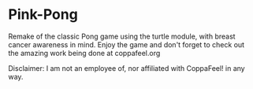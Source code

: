 # Pink-Pong
Remake of the classic Pong game using the turtle module, with breast cancer awareness in mind. Enjoy the game and don't forget to check out the amazing work being done at coppafeel.org

Disclaimer: I am not an employee of, nor affiliated with CoppaFeel! in any way.
